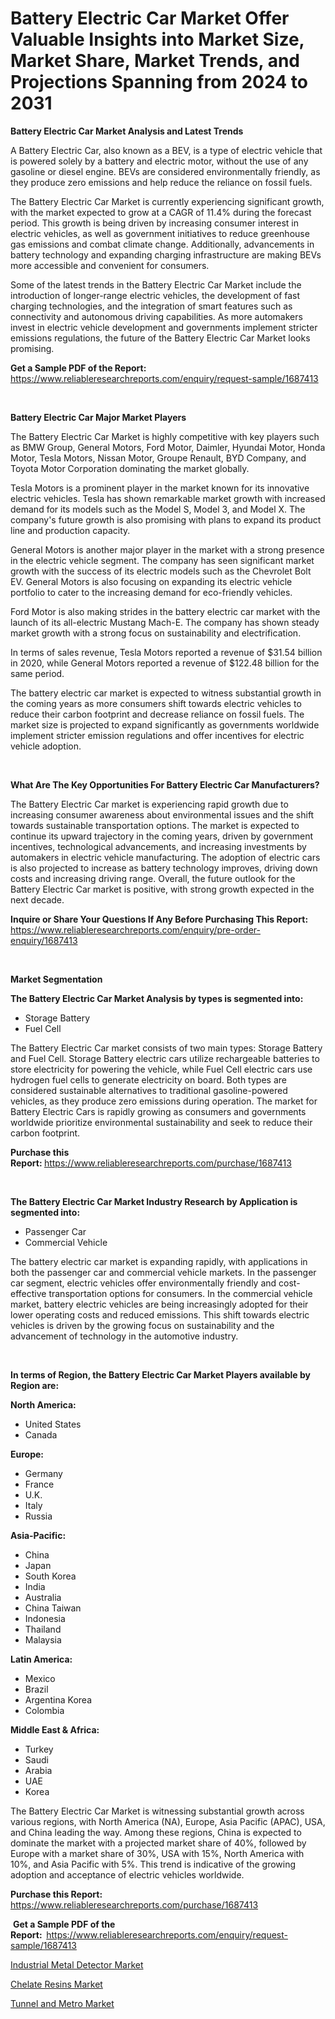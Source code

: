 <p><h1>Battery Electric Car Market Offer Valuable Insights into Market Size, Market Share, Market Trends, and Projections Spanning from 2024 to 2031</h1></p><p><strong>Battery Electric Car Market Analysis and Latest Trends</strong></p>
<p><p>A Battery Electric Car, also known as a BEV, is a type of electric vehicle that is powered solely by a battery and electric motor, without the use of any gasoline or diesel engine. BEVs are considered environmentally friendly, as they produce zero emissions and help reduce the reliance on fossil fuels.</p><p>The Battery Electric Car Market is currently experiencing significant growth, with the market expected to grow at a CAGR of 11.4% during the forecast period. This growth is being driven by increasing consumer interest in electric vehicles, as well as government initiatives to reduce greenhouse gas emissions and combat climate change. Additionally, advancements in battery technology and expanding charging infrastructure are making BEVs more accessible and convenient for consumers.</p><p>Some of the latest trends in the Battery Electric Car Market include the introduction of longer-range electric vehicles, the development of fast charging technologies, and the integration of smart features such as connectivity and autonomous driving capabilities. As more automakers invest in electric vehicle development and governments implement stricter emissions regulations, the future of the Battery Electric Car Market looks promising.</p></p>
<p><strong>Get a Sample PDF of the Report:&nbsp;</strong> <a href="https://www.reliableresearchreports.com/enquiry/request-sample/1687413">https://www.reliableresearchreports.com/enquiry/request-sample/1687413</a></p>
<p>&nbsp;</p>
<p><strong>Battery Electric Car Major Market Players</strong></p>
<p><p>The Battery Electric Car Market is highly competitive with key players such as BMW Group, General Motors, Ford Motor, Daimler, Hyundai Motor, Honda Motor, Tesla Motors, Nissan Motor, Groupe Renault, BYD Company, and Toyota Motor Corporation dominating the market globally.</p><p>Tesla Motors is a prominent player in the market known for its innovative electric vehicles. Tesla has shown remarkable market growth with increased demand for its models such as the Model S, Model 3, and Model X. The company's future growth is also promising with plans to expand its product line and production capacity.</p><p>General Motors is another major player in the market with a strong presence in the electric vehicle segment. The company has seen significant market growth with the success of its electric models such as the Chevrolet Bolt EV. General Motors is also focusing on expanding its electric vehicle portfolio to cater to the increasing demand for eco-friendly vehicles.</p><p>Ford Motor is also making strides in the battery electric car market with the launch of its all-electric Mustang Mach-E. The company has shown steady market growth with a strong focus on sustainability and electrification.</p><p>In terms of sales revenue, Tesla Motors reported a revenue of $31.54 billion in 2020, while General Motors reported a revenue of $122.48 billion for the same period.</p><p>The battery electric car market is expected to witness substantial growth in the coming years as more consumers shift towards electric vehicles to reduce their carbon footprint and decrease reliance on fossil fuels. The market size is projected to expand significantly as governments worldwide implement stricter emission regulations and offer incentives for electric vehicle adoption.</p></p>
<p>&nbsp;</p>
<p><strong>What Are The Key Opportunities For Battery Electric Car Manufacturers?</strong></p>
<p><p>The Battery Electric Car market is experiencing rapid growth due to increasing consumer awareness about environmental issues and the shift towards sustainable transportation options. The market is expected to continue its upward trajectory in the coming years, driven by government incentives, technological advancements, and increasing investments by automakers in electric vehicle manufacturing. The adoption of electric cars is also projected to increase as battery technology improves, driving down costs and increasing driving range. Overall, the future outlook for the Battery Electric Car market is positive, with strong growth expected in the next decade.</p></p>
<p><strong>Inquire or Share Your Questions If Any Before Purchasing This Report:</strong> <a href="https://www.reliableresearchreports.com/enquiry/pre-order-enquiry/1687413">https://www.reliableresearchreports.com/enquiry/pre-order-enquiry/1687413</a></p>
<p>&nbsp;</p>
<p><strong>Market Segmentation</strong></p>
<p><strong>The Battery Electric Car Market Analysis by types is segmented into:</strong></p>
<p><ul><li>Storage Battery</li><li>Fuel Cell</li></ul></p>
<p><p>The Battery Electric Car market consists of two main types: Storage Battery and Fuel Cell. Storage Battery electric cars utilize rechargeable batteries to store electricity for powering the vehicle, while Fuel Cell electric cars use hydrogen fuel cells to generate electricity on board. Both types are considered sustainable alternatives to traditional gasoline-powered vehicles, as they produce zero emissions during operation. The market for Battery Electric Cars is rapidly growing as consumers and governments worldwide prioritize environmental sustainability and seek to reduce their carbon footprint.</p></p>
<p><strong>Purchase this Report:&nbsp;</strong><a href="https://www.reliableresearchreports.com/purchase/1687413">https://www.reliableresearchreports.com/purchase/1687413</a></p>
<p>&nbsp;</p>
<p><strong>The Battery Electric Car Market Industry Research by Application is segmented into:</strong></p>
<p><ul><li>Passenger Car</li><li>Commercial Vehicle</li></ul></p>
<p><p>The battery electric car market is expanding rapidly, with applications in both the passenger car and commercial vehicle markets. In the passenger car segment, electric vehicles offer environmentally friendly and cost-effective transportation options for consumers. In the commercial vehicle market, battery electric vehicles are being increasingly adopted for their lower operating costs and reduced emissions. This shift towards electric vehicles is driven by the growing focus on sustainability and the advancement of technology in the automotive industry.</p></p>
<p>&nbsp;</p>
<p><strong>In terms of Region, the Battery Electric Car Market Players available by Region are:</strong></p>
<p>
    <p> <strong> North America: </strong>
        <ul>
            <li>United States</li>
            <li>Canada</li>
        </ul>
        </p> 
    <p> <strong> Europe: </strong>
        <ul>
            <li>Germany</li>
            <li>France</li>
            <li>U.K.</li>
            <li>Italy</li>
            <li>Russia</li>
        </ul>
        </p> 
    <p> <strong> Asia-Pacific: </strong>
        <ul>
            <li>China</li>
            <li>Japan</li>
            <li>South Korea</li>
            <li>India</li>
            <li>Australia</li>
            <li>China Taiwan</li>
            <li>Indonesia</li>
            <li>Thailand</li>
            <li>Malaysia</li>
        </ul>
        </p> 
    <p> <strong> Latin America: </strong>
        <ul>
            <li>Mexico</li>
            <li>Brazil</li>
            <li>Argentina Korea</li>
            <li>Colombia</li>
        </ul>
        </p> 
    <p> <strong> Middle East & Africa: </strong>
        <ul>
            <li>Turkey</li>
            <li>Saudi</li>
            <li>Arabia</li>
            <li>UAE</li>
            <li>Korea</li>
        </ul>
    </p>
    </p>
<p><p>The Battery Electric Car Market is witnessing substantial growth across various regions, with North America (NA), Europe, Asia Pacific (APAC), USA, and China leading the way. Among these regions, China is expected to dominate the market with a projected market share of 40%, followed by Europe with a market share of 30%, USA with 15%, North America with 10%, and Asia Pacific with 5%. This trend is indicative of the growing adoption and acceptance of electric vehicles worldwide.</p></p>
<p><strong>Purchase this Report: </strong><a href="https://www.reliableresearchreports.com/purchase/1687413">https://www.reliableresearchreports.com/purchase/1687413</a></p>
<p>&nbsp;<strong>Get a Sample PDF of the Report:&nbsp;&nbsp;</strong><a href="https://www.reliableresearchreports.com/enquiry/request-sample/1687413">https://www.reliableresearchreports.com/enquiry/request-sample/1687413</a></p>
<p><strong></strong></p>
<p><p><a href="https://view.publitas.com/reportprime-1/industrial-metal-detector-market-challenges-opportunities-and-growth-drivers-and-major-market-players-forecasted-for-period-from-2023-2030/">Industrial Metal Detector Market</a></p><p><a href="https://view.publitas.com/reportprime-1/chelate-resins-market-insights-market-players-and-forecast-till-2030/">Chelate Resins Market</a></p><p><a href="https://view.publitas.com/reportprime-1/tunnel-and-metro-market-share-market-new-trends-analysis-report-by-type-by-application-by-end-use-by-region-and-segment-forecasts-2023-2030/">Tunnel and Metro Market</a></p></p>